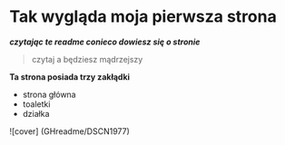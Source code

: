 # Tak wygląda moja pierwsza strona

***czytając te readme conieco dowiesz się o stronie***

>czytaj a będziesz mądrzejszy

**Ta strona posiada trzy zakłądki**
- strona główna
- toaletki
- działka

![cover] (GHreadme/DSCN1977)